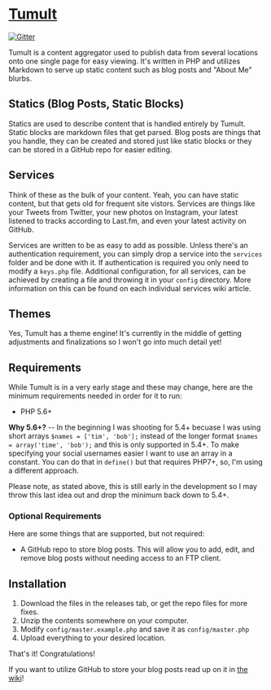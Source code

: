 # [Tumult](#)

[![Gitter](https://badges.gitter.im/septor/tumult.svg)](https://gitter.im/septor/tumult?utm_source=badge&utm_medium=badge&utm_campaign=pr-badge)

Tumult is a content aggregator used to publish data from several locations onto one single page for easy viewing. It's written in PHP and utilizes Markdown to serve up static content such as blog posts and "About Me" blurbs.

## Statics (Blog Posts, Static Blocks)

Statics are used to describe content that is handled entirely by Tumult. Static blocks are markdown files that get parsed. Blog posts are things that you handle, they can be created and stored just like static blocks or they can be stored in a GitHub repo for easier editing.

## Services

Think of these as the bulk of your content. Yeah, you can have static content, but that gets old for frequent site vistors. Services are things like your Tweets from Twitter, your new photos on Instagram, your latest listened to tracks according to Last.fm, and even your latest activity on GitHub.

Services are written to be as easy to add as possible. Unless there's an authentication requirement, you can simply drop a service into the `services` folder and be done with it. If authentication is required you only need to modify a `keys.php` file. Additional configuration, for all services, can be achieved by creating a file and throwing it in your `config` directory. More information on this can be found on each individual services wiki article.

## Themes

Yes, Tumult has a theme engine! It's currently in the middle of getting adjustments and finalizations so I won't go into much detail yet!

## Requirements

While Tumult is in a very early stage and these may change, here are the minimum requirements needed in order for it to run:

* PHP 5.6+

**Why 5.6+?** -- In the beginning I was shooting for 5.4+ becuase I was using short arrays `$names = ['tim', 'bob'];` instead of the longer format `$names = array('time', 'bob');` and this is only supported in 5.4+. To make specifying your social usernames easier I want to use an array in a constant. You can do that in `define()` but that requires PHP7+, so, I'm using a different approach.

Please note, as stated above, this is still early in the development so I may throw this last idea out and drop the minimum back down to 5.4+.

### Optional Requirements

Here are some things that are supported, but not required:

* A GitHub repo to store blog posts. This will allow you to add, edit, and remove blog posts without needing access to an FTP client.

## Installation

1. Download the files in the releases tab, or get the repo files for more fixes.
2. Unzip the contents somewhere on your computer.
3. Modify `config/master.example.php` and save it as `config/master.php`
4. Upload everything to your desired location.

That's it! Congratulations!

If you want to utilize GitHub to store your blog posts read up on it in [the wiki](https://github.com/septor/tumult/wiki/Blog-Posts#remote-or-local)!
